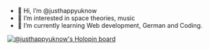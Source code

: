 - 👋 Hi, I’m @justhappyuknow
- 👀 I’m interested in space theories, music
- 🌱 I’m currently learning Web development, German and Coding.


[![@justhappyuknow's Holopin board](https://holopin.io/api/user/board?user=justhappyuknow)](https://holopin.io/@justhappyuknow)
<!---
justhappyuknow/justhappyuknow is a ✨ special ✨ repository because its `README.md` (this file) appears on your GitHub profile.
You can click the Preview link to take a look at your changes.
--->
